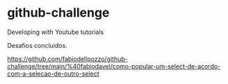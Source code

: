 # github-challenge
 Developing with Youtube tutorials

 Desafios concluidos.

 https://github.com/fabiodellpozzo/github-challenge/tree/main/%40fabiodavel/como-popular-um-select-de-acordo-com-a-selecao-de-outro-select
